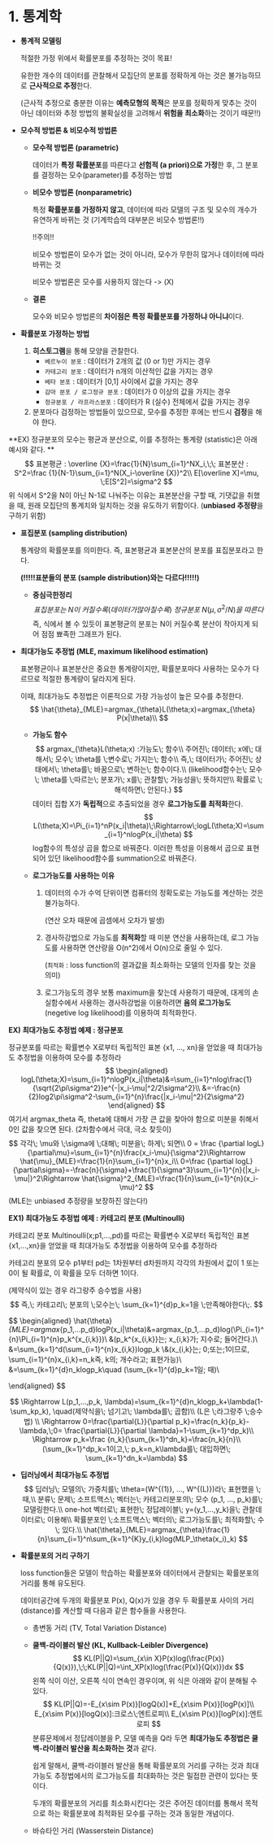 # 1. 통계학

- **통계적 모델링**

  적절한 가정 위에서 확률분포를 추정하는 것이 목표!

  유한한 개수의 데이터를 관찰해서 모집단의 분포를 정확하게 아는 것은 불가능하므로 **근사적으로 추정**한다. 

  (근사적 추정으로 충분한 이유는 **예측모형의 목적**은 분포를 정확하게 맞추는 것이 아닌 데이터와 추정 방법의 불확실성을 고려해서 **위험을 최소화**하는 것이기 때문!!)

- **모수적 방법론 & 비모수적 방법론**

  - **모수적 방법론 (parametric)**

    데이터가 **특정 확률분포**를 따른다고 **선험적 (a priori)으로 가정**한 후, 그 분포를 결정하는 모수(parameter)를 추정하는 방법

  - **비모수 방법론 (nonparametric)**

    특정 **확률분포를 가정하지 않고**, 데이터에 따라 모델의 구조 및 모수의 개수가 유연하게 바뀌는 것  (기계학습의 대부분은 비모수 방법론!!)

    !!주의!!

    비모수 방법론이 모수가 없는 것이 아니라, 모수가 무한히 많거나 데이터에 따라 바뀌는 것

    비모수 방법론은 모수를 사용하지 않는다 -> (X)

  - **결론**

    모수와 비모수 방법론의 **차이점은 특정 확률분포를 가정하냐 아니냐**이다. 

- **확률분포 가정하는 방법**

  1. **히스토그램**을 통해 모양을 관찰한다. 
     - `베르누이 분포` : 데이터가 2개의 값 (0 or 1)만 가지는 경우
     - `카테고리 분포` : 데이터가 n개의 이산적인 값을 가지는 경우
     - `베타 분포` : 데이터가 [0,1] 사이에서 값을 가지는 경우
     - `감마 분포 / 로그정규 분포` : 데이터가 0 이상의 값을 가지는 경우
     - `정규분포 / 라프라스분포` : 데이터가 R (실수) 전체에서 값을 가지는 경우
  2. 분포마다 검정하는 방법들이 있으므로, 모수를 추정한 후에는 반드시 **검정**을 해야 한다. 

**EX) 정규분포의 모수는 평균과 분산으로, 이를 추정하는 통계량 (statistic)은 아래 예시와 같다. **
$$
표본평균 : \overline {X}=\frac{1}{N}\sum_{i=1}^NX_i,\;\; 표본분산 : S^2=\frac {1}{N-1}\sum_{i=1}^N(X_i-\overline {X})^2\\
E[\overline X]=\mu, \;E[S^2]=\sigma^2
$$
위 식에서 S^2을 N이 아닌 N-1로 나눠주는 이유는 표본분산을 구할 때, 기댓값을 취했을 때, 원래 모집단의 통계치와 일치하는 것을 유도하기 위함이다.  (**unbiased 추정량**을 구하기 위함)

- **표집분포 (sampling distribution)**

  통계량의 확률분포를 의미한다. 즉, 표본평균과 표본분산의 분포를 표집분포라고 한다. 

  **(!!!!!표분들의 분포 (sample distribution)와는 다르다!!!!!)**

  - **중심극한정리**
    $$
    표집분포는\; N이\; 커질수록(데이터가 많아질수록)\; 정규분포\; N(\mu, \sigma^2/N)을\; 따른다
    $$
    즉, 식에서 볼 수 있듯이 표본평균의 분포는 N이 커질수록 분산이 작아지게 되어 점점 뾰족한 그래프가 된다. 

- **최대가능도 추정법 (MLE, maximum likelihood estimation)**

  표본평균이나 표본분산은 중요한 통계량이지만, 확률분포마다 사용하는 모수가 다르므로 적절한 통계량이 달라지게 된다. 

  이때, 최대가능도 추정법은 이론적으로 가장 가능성이 높은 모수를 추정한다. 
  $$
  \hat{\theta}_{MLE}=argmax_{\theta}L(\theta;x)=argmax_{\theta} P(x|\theta)\\
  $$
  

  - **가능도 함수**
    $$
    argmax_{\theta}L(\theta;x) :가능도\; 함수\\
    주어진\; 데이터\; x에\; 대해서\; 모수\; \theta를 \;변수로\; 가지는\; 함수\\
    즉,\; 데이터가\; 주어진\; 상태에서\; \theta를\; 바꿈으로\; 변하는\; 함수이다.\\
    (likelihood함수는\; 모수\; \theta를 \;따르는\; 분포가\; x를\; 관찰할\; 가능성을\; 뜻하지만\\
    확률로 \;해석하면\; 안된다.)
    $$
    데이터 집합 X가 **독립적**으로 추출되었을 경우 **로그가능도를 최적화**한다. 
    $$
    L(\theta;X)=\Pi_{i=1}^nP(x_i|\theta)\;\Rightarrow\;logL(\theta;X)=\sum_{i=1}^nlogP(x_i|\theta)
    $$
    log함수의 특성상 곱을 합으로 바꿔준다. 이러한 특성을 이용해서 곱으로 표현되어 있던 likelihood함수를 summation으로 바꿔준다. 

  - **로그가능도를 사용하는 이유**

    1. 데이터의 수가 수억 단위이면 컴퓨터의 정확도로는 가능도를 계산하는 것은 불가능하다.

       (연산 오차 때문에 곱셈에서 오차가 발생)

    2. 경사하강법으로 가능도를 **최적화**할 때 미분 연산을 사용하는데, 로그 가능도를 사용하면 연산량을 O(n^2)에서 O(n)으로 줄일 수 있다. 

       (`최적화` : loss function의 결과값을 최소화하는 모델의 인자를 찾는 것을 의미)

    3. 로그가능도의 경우 보통 maximum을 찾는데 사용하기 때문에, 대게의 손실함수에서 사용하는 경사하강법을 이용하려면 **음의 로그가능도** (negetive log likelihood)를 이용하여 최적화한다. 

**EX) 최대가능도 추정법 예제 : 정규분포**

정규분포를 따르는 확률변수 X로부터 독립적인 표본 {x1, ..., xn}을 얻었을 때 최대가능도 추정법을 이용하여 모수를 추정하라
$$
\begin{aligned}
logL(\theta;X)=\sum_{i=1}^nlogP(x_i|\theta)&=\sum_{i=1}^nlog\frac{1}{\sqrt{2\pi\sigma^2}}e^{-|x_i-\mu|^2/2\sigma^2}\\
&=-\frac{n}{2}log2\pi\sigma^2-\sum_{i=1}^{n}\frac{|x_i-\mu|^2}{2\sigma^2}
\end{aligned}
$$
여기서 argmax_theta 즉, theta에 대해서 가장 큰 값을 찾아야 함으로 미분을 취해서 0인 값을 찾으면 된다. (2차함수에서 극대, 극소 찾듯이) 
$$
각각\; \mu와 \;\sigma에 \;대해\; 미분을\; 하게\; 되면\\
0 = \frac {\partial logL}{\partial\mu}=\sum_{i=1}^{n}\frac{x_i-\mu}{\sigma^2}\Rightarrow \hat{\mu}_{MLE}=\frac{1}{n}\sum_{i=1}^{n}x_i\\
0=\frac {\partial logL}{\partial\sigma}=-\frac{n}{\sigma}+\frac{1}{\sigma^3}\sum_{i=1}^{n}{|x_i-\mu|}^2\Rightarrow \hat{\sigma}^2_{MLE}=\frac{1}{n}\sum_{i=1}^{n}(x_i-\mu)^2
$$
(MLE는 unbiased 추정량을 보장하진 않는다!)

**EX1) 최대가능도 추정법 예제 : 카테고리 분포 (Multinoulli)**

카테고리 분포 Multinoulli(x;p1,...,pd)를 따르는 확률변수 X로부터 독립적인 표본 {x1,...,xn}을 얻었을 때 최대가능도 추정법을 이용하여 모수를 추정하라

카테고리 분포의 모수 p1부터 pd는 1차원부터 d차원까지 각각의 차원에서 값이 1 또는 0이 될 확률로, 이 확률을 모두 더하면 1이다. 

(제약식이 있는 경우 라그랑주 승수법을 사용)
$$
즉,\; 카테고리\; 분포의 \;모수는\; \sum_{k=1}^{d}p_k=1을 \;만족해야한다\;.
$$

$$
\begin{aligned}
\hat{\theta}_{MLE}=argmax_{p_1,...p_d}logP(x_i|\theta)&=argmax_{p_1,...p_d}log(\Pi_{i=1}^{n}\Pi_{i=1}^{n}p_k^{x_{i,k}})\\ &(p_k^{x_{i,k}}는\; x_{i,k}가\; 지수로\; 들어간다.)\\
&=\sum_{k=1}^d(\sum_{i=1}^{n}x_{i,k})logp_k
\\&(x_{i,k}는\; 0\;또는\;1이므로, \sum_{i=1}^{n}x_{i,k}=n_k즉, k의\; 개수라고\; 표현가능)\\
&=\sum_{k=1}^{d}n_klogp_k\quad (\sum_{k=1}^{d}p_k=1일\; 때)\\

\end{aligned}
$$

$$
\Rightarrow L(p_1,...,p_k, \lambda)=\sum_{k=1}^{d}n_klogp_k+\lambda(1-\sum_kp_k), \quad(제약식을\; 넘기고\; \lambda를\; 곱함)\\
(L은 \;라그랑주 \;승수법)
\\
\Rightarrow 0=\frac{\partial{L}}{\partial p_k}=\frac{n_k}{p_k}-\lambda,\;0= \frac{\partial{L}}{\partial \lambda}=1-\sum_{k=1}^dp_k)\\
\Rightarrow p_k=\frac {n_k}{\sum_{k=1}^dn_k}=\frac{n_k}{n}\\
(\sum_{k=1}^dp_k=1이고,\; p_k=n_k\lambda를\; 대입하면\; \sum_{k=1}^dn_k=\lambda)
$$

- **딥러닝에서 최대가능도 추정법**
  $$
  딥러닝\; 모델의\; 가중치를\; \theta=(W^{(1)}, ..., W^{(L)})라\; 표현했을 \;때,\\
  분류\; 문제\; 소프트맥스\; 벡터는\; 카테고리분포의\; 모수 (p_1, ..., p_k)를\; 모델링한다.\\
  one-hot 벡터로\; 표현한\; 정답레이블\; y=(y_1,...,y_k)을\; 관찰데이터로\; 이용해\\
  확률분포인 \;소프트맥스\; 벡터의\; 로그가능도를\; 최적화할\; 수\; 있다.\\
  \hat{\theta}_{MLE}=argmax_{\theta}\frac{1}{n}\sum_{i=1}^n\sum_{k=1}^{K}y_{i,k}log(MLP_\theta(x_i)_k)
  $$
  

- **확률분포의 거리 구하기**

  loss function들은 모델이 학습하는 확률분포와 데이터에서 관찰되는 확률분포의 거리를 통해 유도된다. 

  데이터공간에 두개의 확률분포 P(x), Q(x)가 있을 경우 두 확률분포 사이의 거리(distance)를 계산할 때 다음과 같은 함수들을 사용한다. 

  - 총변동 거리 (TV, Total Variation Distance)

  - **쿨백-라이블러 발산 (KL, Kullback-Leibler Divergence)**
    $$
    KL(P||Q)=\sum_{x\in X}P(x)log(\frac{P(x)}{Q(x)}),\;\;KL(P||Q)=\int_XP(x)log(\frac{P(x)}{Q(x)})dx
    $$
    왼쪽 식이 이산, 오른쪽 식이 연속인 경우이며, 위 식은 아래와 같이 분해될 수 있다. 
    $$
    KL(P||Q)=-E_{x\sim P(x)}[logQ(x)]+E_{x\sim P(x)}[logP(x)]\\
    E_{x\sim P(x)}[logQ(x)]:크로스\;엔트로피\\
    E_{x\sim P(x)}[logP(x)]:엔트로피
    $$
    분류문제에서 정답레이블을 P, 모델 예측을 Q라 두면 **최대가능도 추정법은 쿨백-라이블러 발산을 최소화하는 것**과 같다. 

    쉽게 말해서, 쿨백-라이블러 발산을 통해 확률분포의 거리를 구하는 것과 최대가능도 추정법에서의 로그가능도를 최대화하는 것은 밀접한 관련이 있다는 뜻이다. 

    두개의 확률분포의 거리를 최소화시킨다는 것은 주어진 데이터를 통해서 목적으로 하는 확률분포에 최적화된 모수를 구하는 것과 동일한 개념이다.

  - 바슈타인 거리 (Wasserstein Distance)